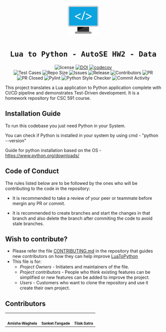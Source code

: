 
<div align="center">
 <img src="./docs/code.svg" width="100px"></img>
 
 # `Lua to Python - AutoSE HW2 - Data`

![license](https://img.shields.io/github/license/amisha-w/AutoSE-HW2-Data)
[![DOI](https://zenodo.org/badge/DOI/10.5281/zenodo.7592725.svg)](https://doi.org/10.5281/zenodo.7592725)
[![codecov](https://codecov.io/gh/amisha-w/AutoSE-HW2-Data/branch/main/graph/badge.svg?token=)](https://codecov.io/gh/amisha-w/AutoSE-HW2-Data)<br/>
![Test Cases](https://img.shields.io/github/actions/workflow/status/amisha-w/AutoSE-HW2-Data/tests.yml?label=Test%20Cases)
![Repo Size](https://img.shields.io/github/repo-size/amisha-w/AutoSE-HW2-Data)
![Issues](https://img.shields.io/github/issues-closed-raw/amisha-w/AutoSE-HW2-Data?color=yellow)
![Release](https://img.shields.io/github/v/release/amisha-w/AutoSE-HW2-Data?color=green)
![Contributors](https://img.shields.io/github/contributors/amisha-w/AutoSE-HW2-Data?color=cyan)
![PR](https://img.shields.io/github/issues-pr/amisha-w/AutoSE-HW2-Data?color=red)
![PR Closed](https://img.shields.io/github/issues-pr-closed-raw/amisha-w/AutoSE-HW2-Data?color=red)
![Pylint](https://img.shields.io/github/actions/workflow/status/amisha-w/AutoSE-HW2-Data/pylint.yml?label=PyLint)
![Python Style Checker](https://img.shields.io/github/actions/workflow/status/amisha-w/AutoSE-HW2-Data/style_checker.yml?label=Python%20Style%20Checker)
![Commit Activity](https://img.shields.io/github/commit-activity/w/amisha-w/AutoSE-HW2-Data?color=blue)

</div>
This project translates a Lua application to Python application complete with CI/CD pipeline and demonstrates Test-Driven development. It is a homework repository for CSC 591 course. 

## Installation Guide

To run this codebase you just need Python in your System.

You can check if Python is installed in your system by using cmd - "python --version"

Guide for python installation based on the OS - https://www.python.org/downloads/

## Code of Conduct

The rules listed below are to be followed by the ones who will be contributing to the code in the repository:

- It is recommended to take a review of your peer or teammate before mergin any PR or commit.

- It is recommended to create branches and start the changes in that branch and also delete the branch after commiting the code to avoid stale branches.


## Wish to contribute?
- Please refer the file [CONTRIBUTING.md](https://github.com/amisha-w//AutoSE-HW1-Lua/blob/main/CONTRIBUTING.md) in the repository that guides new contributors on how they can help improve [LuaToPython](https://github.com/amisha-w//AutoSE-HW1-Lua)
- This file is for:
  - _Project Owners_ - Initiaters and maintainers of the file.
  - _Project contributors_ - People who think existing features can be simplified or new features can be added to improve the project.
  - _Users_ - Customers who want to clone the repository and use it create their own project.



## Contributors
  
<table>
  <tr>
  <td align="center"><a href="https://github.com/amisha-w"><img src="https://avatars.githubusercontent.com/amisha-w" width="100px;" alt=""/><br /><sub><b>Amisha Waghela</b></sub></a></td>
  <td align="center"><a href="https://github.com/sankettangade"><img src="https://avatars.githubusercontent.com/sankettangade" width="100px;" alt=""/><br /><sub><b>Sanket Tangade</b></sub></a></td>
  <td align="center"><a href="https://github.com/tilaksatra"><img src="https://avatars.githubusercontent.com/tilaksatra" width="100px;" alt=""/><br /><sub><b>Tilak Satra</b></sub></a></td>
  </tr>
</table>


